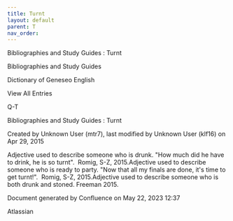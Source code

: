 ```yaml
---
title: Turnt
layout: default
parent: T
nav_order:
---
```


Bibliographies and Study Guides : Turnt

Bibliographies and Study Guides

Dictionary of Geneseo English

View All Entries

Q-T

Bibliographies and Study Guides : Turnt

Created by  Unknown User (mtr7), last modified by  Unknown User (klf16) on Apr 29, 2015

Adjective used to describe someone who is drunk. &quot;How much did he have to drink, he is so turnt&quot;.  Romig, S-Z, 2015.Adjective used to describe someone who is ready to party. &quot;Now that all my finals are done, it's time to get turnt!&quot;.  Romig, S-Z, 2015.Adjective used to describe someone who is both drunk and stoned. Freeman 2015. 

Document generated by Confluence on May 22, 2023 12:37

Atlassian
